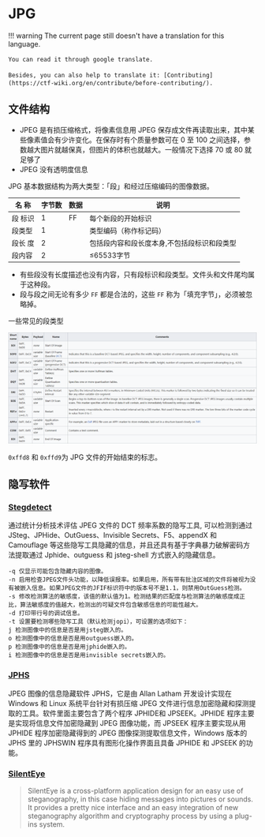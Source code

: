 # JPG
!!! warning
    The current page still doesn't have a translation for this language.

    You can read it through google translate.

    Besides, you can also help to translate it: [Contributing](https://ctf-wiki.org/en/contribute/before-contributing/).



## 文件结构

-   JPEG 是有损压缩格式，将像素信息用 JPEG 保存成文件再读取出来，其中某些像素值会有少许变化。在保存时有个质量参数可在 0 至 100 之间选择，参数越大图片就越保真，但图片的体积也就越大。一般情况下选择 70 或 80 就足够了
-   JPEG 没有透明度信息

JPG 基本数据结构为两大类型：「段」和经过压缩编码的图像数据。

| 名 称   | 字节数 | 数据 | 说明                                        |
| ------- | ------ | ---- | ------------------------------------------- |
| 段 标识 | 1      | FF   | 每个新段的开始标识                          |
| 段类型  | 1      |      | 类型编码（称作标记码）                      |
| 段长 度 | 2      |      | 包括段内容和段长度本身,不包括段标识和段类型 |
| 段内容  | 2      |      | ≤65533字节                                  |

-   有些段没有长度描述也没有内容，只有段标识和段类型。文件头和文件尾均属于这种段。
-   段与段之间无论有多少 `FF` 都是合法的，这些 `FF` 称为「填充字节」，必须被忽略掉。

一些常见的段类型

![](./figure/jpgformat.png)

`0xffd8` 和 `0xffd9`为 JPG 文件的开始结束的标志。

## 隐写软件

### [Stegdetect](https://github.com/redNixon/stegdetect)

通过统计分析技术评估 JPEG 文件的 DCT 频率系数的隐写工具, 可以检测到通过 JSteg、JPHide、OutGuess、Invisible
Secrets、F5、appendX 和 Camouflage 等这些隐写工具隐藏的信息，并且还具有基于字典暴力破解密码方法提取通过 Jphide、outguess 和 jsteg-shell 方式嵌入的隐藏信息。

```shell
-q 仅显示可能包含隐藏内容的图像。
-n 启用检查JPEG文件头功能，以降低误报率。如果启用，所有带有批注区域的文件将被视为没有被嵌入信息。如果JPEG文件的JFIF标识符中的版本号不是1.1，则禁用OutGuess检测。
-s 修改检测算法的敏感度，该值的默认值为1。检测结果的匹配度与检测算法的敏感度成正比，算法敏感度的值越大，检测出的可疑文件包含敏感信息的可能性越大。
-d 打印带行号的调试信息。
-t 设置要检测哪些隐写工具（默认检测jopi），可设置的选项如下：
j 检测图像中的信息是否是用jsteg嵌入的。
o 检测图像中的信息是否是用outguess嵌入的。
p 检测图像中的信息是否是用jphide嵌入的。
i 检测图像中的信息是否是用invisible secrets嵌入的。
```

### [JPHS](http://linux01.gwdg.de/~alatham/stego.html)

JPEG 图像的信息隐藏软件 JPHS，它是由 Allan Latham 开发设计实现在 Windows 和 Linux 系统平台针对有损压缩 JPEG 文件进行信息加密隐藏和探测提取的工具。软件里面主要包含了两个程序 JPHIDE和 JPSEEK。JPHIDE 程序主要是实现将信息文件加密隐藏到 JPEG 图像功能，而 JPSEEK 程序主要实现从用 JPHIDE 程序加密隐藏得到的 JPEG 图像探测提取信息文件，Windows 版本的 JPHS 里的 JPHSWIN 程序具有图形化操作界面且具备 JPHIDE 和 JPSEEK 的功能。

### [SilentEye](http://silenteye.v1kings.io/)

> SilentEye is a cross-platform application design for an easy use of steganography, in this case hiding messages into pictures or sounds. It provides a pretty nice interface and an easy integration of new steganography algorithm and cryptography process by using a plug-ins system.